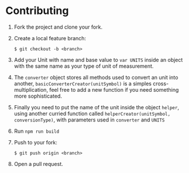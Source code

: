 # Contributing

1.  Fork the project and clone your fork.

2.  Create a local feature branch:

        $ git checkout -b <branch>

3.  Add your Unit with name and base value to `var UNITS` inside an object with
    the same name as your type of unit of measurement.

4.  The `converter` object stores all methods used to convert an unit into another,
    `basicConverterCreator(unitSymbol)` is a simples cross-multiplication, feel
    free to add a new function if you need something more sophisticated.

5.  Finally you need to put the name of the unit inside the object `helper`,
    using another curried function called `helperCreator(unitSymbol, conversionType)`,
    with parameters used in `converter` and `UNITS`

6.  Run `npm run build`

7.  Push to your fork:

        $ git push origin <branch>

8.  Open a pull request.
